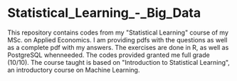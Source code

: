 # Statistical_Learning_-_Big_Data
This repository contains codes from my "Statistical Learning" course of my MSc. on Applied Economics.
I am providing pdfs with the questions as well as a complete pdf with my answers. 
The exercises are done in R, as well as PostgreSQL whenneeded. The codes provided granted me full grade (10/10).
The course taught is based on "Introduction to Statistical Learning", an introductory course on Machine Learning.
